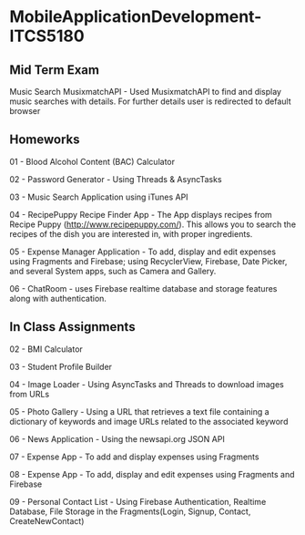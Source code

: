 # MobileApplicationDevelopment-ITCS5180

Mid Term Exam 
--------------
Music Search MusixmatchAPI - Used MusixmatchAPI to find and display music searches with details. For further details user is redirected to default browser

Homeworks
----------
01 - Blood Alcohol Content (BAC) Calculator

02 - Password Generator - Using Threads & AsyncTasks

03 - Music Search Application using iTunes API

04 - RecipePuppy Recipe Finder App - The App displays recipes from Recipe Puppy (http://www.recipepuppy.com/). This allows you to search the recipes of the dish you are interested in, with proper ingredients.

05 - Expense Manager Application - To add, display and edit expenses using Fragments and Firebase; using RecyclerView, Firebase, Date Picker, and several System apps, such as Camera and Gallery.

06 - ChatRoom - uses Firebase realtime database and storage features along with authentication.

In Class Assignments
---------------------

02 - BMI Calculator

03 - Student Profile Builder

04 - Image Loader - Using AsyncTasks and Threads to download images from URLs

05 - Photo Gallery - Using a URL that retrieves a text file containing a dictionary of keywords and image URLs related to the associated keyword

06 - News Application - Using the newsapi.org JSON API

07 - Expense App - To add and display expenses using Fragments

08 - Expense App - To add, display and edit expenses using Fragments and Firebase

09 - Personal Contact List - Using Firebase Authentication, Realtime Database, File Storage in the Fragments(Login, Signup, Contact, CreateNewContact)
